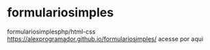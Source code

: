 # formulariosimples
 formulariosimplesphp/html-css
 https://alexprogramador.github.io/formulariosimples/
 acesse por aqui
